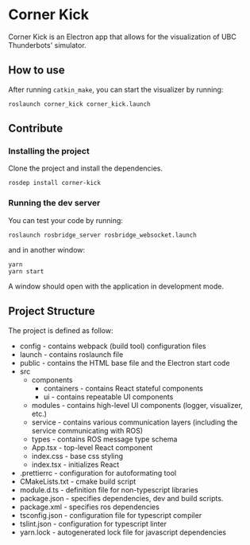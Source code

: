 # Corner Kick

Corner Kick is an Electron app that allows for the visualization of UBC Thunderbots' simulator.

## How to use

After running `catkin_make`, you can start the visualizer by running:

```
roslaunch corner_kick corner_kick.launch
```

## Contribute

### Installing the project

Clone the project and install the dependencies.

```
rosdep install corner-kick
```

### Running the dev server

You can test your code by running:

```
roslaunch rosbridge_server rosbridge_websocket.launch
```

and in another window:

```
yarn
yarn start
```

A window should open with the application in development mode.

## Project Structure

The project is defined as follow:

- config - contains webpack (build tool) configuration files
- launch - contains roslaunch file
- public - contains the HTML base file and the Electron start code
- src
  - components
    - containers - contains React stateful components
    - ui - contains repeatable UI components
  - modules - contains high-level UI components (logger, visualizer, etc.)
  - service - contains various communication layers (including the service communicating with ROS)
  - types - contains ROS message type schema
  - App.tsx - top-level React component
  - index.css - base css styling
  - index.tsx - initializes React
- .prettierrc - configuration for autoformating tool
- CMakeLists.txt - cmake build script
- module.d.ts - definition file for non-typescript libraries
- package.json - specifies dependencies, dev and build scripts.
- package.xml - specifies ros dependencies
- tsconfig.json - configuration file for typescript compiler
- tslint.json - configuration for typescript linter
- yarn.lock - autogenerated lock file for javascript dependencies
